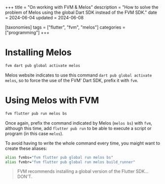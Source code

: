 +++
title = "On working with FVM & Melos"
description = "How to solve the problem of Melos using the global Dart SDK instead of the FVM SDK."
date = 2024-06-04
updated = 2024-06-08

[taxonomies]
tags = ["flutter", "fvm", "melos"]
categories = ["programming"]
+++

# Installing Melos

```sh
fvm dart pub global activate melos
```

Melos website indicates to use this command `dart pub global activate melos`, so to force the use of the FVM' Dart SDK, prefix it with `fvm`.

# Using Melos with FVM

```sh
fvm flutter pub run melos bs
```

Once again, prefix the command indicated by Melos (`melos bs`) with `fvm`, although this time, add `flutter pub run` to be able to execute a script or program (in this case `melos`).

To avoid having to write the whole command every time, you maight want to create these aliases:

```bash
alias fvmbs="fvm flutter pub global run melos bs"
alias fvmbr="fvm flutter pub global run melos build_runner"
```

> FVM recommends installing a global version of the Flutter SDK... DON'T.
